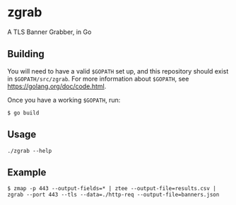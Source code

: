zgrab
==================

A TLS Banner Grabber, in Go

## Building

You will need to have a valid `$GOPATH` set up, and this repository should exist in `$GOPATH/src/zgrab`. For more information about `$GOPATH`, see https://golang.org/doc/code.html.

Once you have a working `$GOPATH`, run:

```
$ go build
```

## Usage

```
./zgrab --help
```

## Example

```
$ zmap -p 443 --output-fields=* | ztee --output-file=results.csv | zgrab --port 443 --tls --data=./http-req --output-file=banners.json
```


